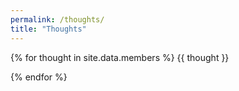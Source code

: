 ```yaml
---
permalink: /thoughts/
title: "Thoughts"
---
```


{% for thought in site.data.members %}
{{ thought }}

{% endfor %}